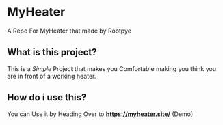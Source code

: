 # MyHeater
A Repo For MyHeater that made by Rootpye

## What is this project?
This is a *Simple* Project that makes you Comfortable making you think you are in front of a working heater.

## How do i use this?
You can Use it by Heading Over to **https://myheater.site/** (Demo)
